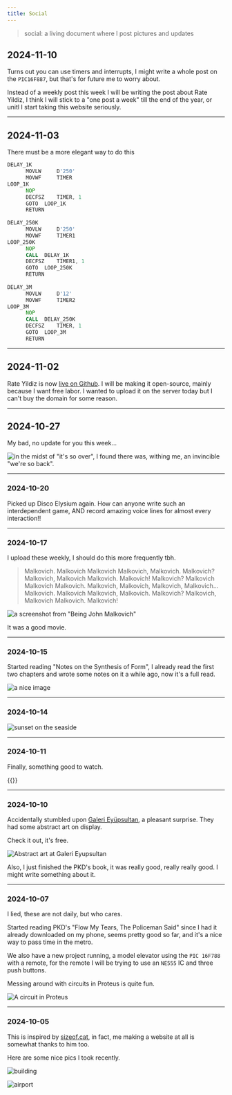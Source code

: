 ```yaml
---
title: Social
---
```

> social: a living document where I post pictures and updates

## 2024-11-10

Turns out you can use timers and interrupts, I might write a whole post on the `PIC16F887`, but that's for future me to worry about.

Instead of a weekly post this week I will be writing the post about Rate Yildiz, I think I will stick to a "one post a week" till the end of the year, or unitl I start taking this website seriously.

----
## 2024-11-03

There must be a more elegant way to do this

```asm
DELAY_1K
      MOVLW   	D'250'
      MOVWF   	TIMER
LOOP_1K
      NOP
      DECFSZ	TIMER, 1
      GOTO 	LOOP_1K
      RETURN
      
DELAY_250K
      MOVLW   	D'250'
      MOVWF   	TIMER1
LOOP_250K
      NOP
      CALL	DELAY_1K
      DECFSZ	TIMER1, 1
      GOTO 	LOOP_250K
      RETURN
      
DELAY_3M
      MOVLW   	D'12'
      MOVWF   	TIMER2
LOOP_3M
      NOP
      CALL	DELAY_250K
      DECFSZ	TIMER, 1
      GOTO 	LOOP_3M
      RETURN
```

----
## 2024-11-02

Rate Yildiz is now [live on Github](https://github.com/thesusian/rateyildiz.com). I will be making it open-source, mainly because I want free labor. I wanted to upload it on the server today but I can't buy the domain for some reason.

----
## 2024-10-27

My bad, no update for you this week...

![in the midst of "it's so over", I found there was, withing me, an invincible "we're so back".](/media/back.png)

----
### 2024-10-20

Picked up Disco Elysium again. How can anyone write such an interdependent game, AND record amazing voice lines for almost every interaction!!

----
### 2024-10-17

I upload these weekly, I should do this more frequently tbh.

> Malkovich. Malkovich Malkovich Malkovich, Malkovich. Malkovich? Malkovich, Malkovich Malkovich. Malkovich! Malkovich? Malkovich Malkovich Malkovich. Malkovich, Malkovich, Malkovich, Malkovich... Malkovich. Malkovich Malkovich, Malkovich. Malkovich? Malkovich, Malkovich Malkovich. Malkovich!

![a screenshot from "Being John Malkovich"](/media/beingjm.jpg)

It was a good movie.

----
### 2024-10-15

Started reading "Notes on the Synthesis of Form", I already read the first two chapters and wrote some notes on it a while ago, now it's a full read.

![a nice image](/media/cleanphoto.jpg)

----
### 2024-10-14

![sunset on the seaside](/media/seaside.jpg)

----
### 2024-10-11

Finally, something good to watch.

{{<youtube h0jT60MBsvc>}}

----
### 2024-10-10

Accidentally stumbled upon [Galeri Eyüpsultan](https://www.instagram.com/galerieyupsultan), a pleasant surprise. They had some abstract art on display.

Check it out, it's free.

![Abstract art at Galeri Eyupsultan](/media/galerieyupsultan.png)

Also, I just finished the PKD's book, it was really good, really really good. I might write something about it.

----
### 2024-10-07

I lied, these are not daily, but who cares.

Started reading PKD's "Flow My Tears, The Policeman Said" since I had it already downloaded on my phone, seems pretty good so far, and it's a nice way to pass time in the metro.

We also have a new project running, a model elevator using the `PIC 16F788` with a remote, for the remote I will be trying to use an `NE555` IC and three push buttons.

Messing around with circuits in Proteus is quite fun.

![A circuit in Proteus](/media/proteus.png)

----
### 2024-10-05

This is inspired by [sizeof.cat](https://sizeof.cat/notes), in fact, me making a website at all is somewhat thanks to him too.

Here are some nice pics I took recently.

![building](/media/airport.jpg)

![airport](/media/building.jpg)

